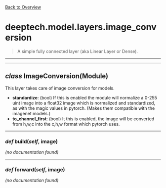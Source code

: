 [Back to Overview](../../../README.md)



# deeptech.model.layers.image_conversion

> A simple fully connected layer (aka Linear Layer or Dense).


---
---
## *class* **ImageConversion**(Module)

This layer takes care of image conversion for models.

* **standardize**: (bool) If this is enabled the module will normalize a 0-255 uint image into a float32 image which is normalized and standardized, as with the magic values in pytorch. (Makes them compatible with the imagenet models.)
* **to_channel_first**: (bool) It this is enabled, the image will be converted from h,w,c into the c,h,w format which pytorch uses.


---
### *def* **build**(*self*, image)

*(no documentation found)*

---
### *def* **forward**(*self*, image)

*(no documentation found)*

